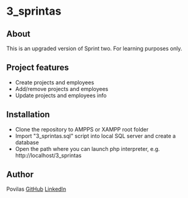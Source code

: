 # 3_sprintas

## About
This is an upgraded version of Sprint two. For learning purposes only.


## Project features
- Create projects and employees
- Add/remove projects and employees
- Update projects and employees info

## Installation

- Clone the repository to AMPPS or XAMPP root folder
- Import "3_sprintas.sql" script into local SQL server and create a database
- Open the path where you can launch php interpreter, e.g. http://localhost/3_sprintas

## Author
Povilas
[GitHub](https://github.com/bikmanas)
[LinkedIn](https://www.linkedin.com/in/povilas-bikmanas-7660a991/)
